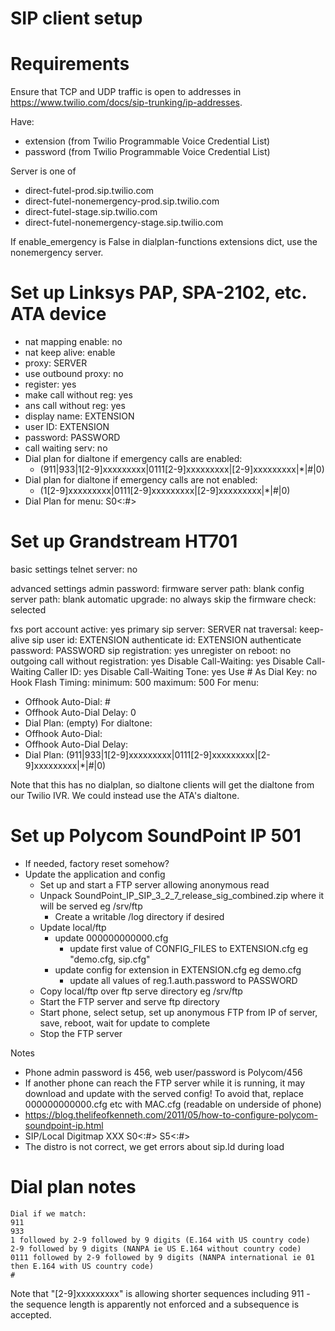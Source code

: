 # SIP client setup

# Requirements

Ensure that TCP and UDP traffic is open to addresses in https://www.twilio.com/docs/sip-trunking/ip-addresses.

Have:
- extension (from Twilio Programmable Voice Credential List)
- password (from Twilio Programmable Voice Credential List)

Server is one of
- direct-futel-prod.sip.twilio.com
- direct-futel-nonemergency-prod.sip.twilio.com
- direct-futel-stage.sip.twilio.com
- direct-futel-nonemergency-stage.sip.twilio.com

If enable_emergency is False in dialplan-functions extensions dict, use the nonemergency server.

# Set up Linksys PAP, SPA-2102, etc. ATA device

- nat mapping enable: no
- nat keep alive: enable
- proxy: SERVER
- use outbound proxy: no
- register: yes
- make call without reg: yes
- ans call without reg: yes
- display name: EXTENSION
- user ID: EXTENSION
- password: PASSWORD
- call waiting serv: no
- Dial plan for dialtone if emergency calls are enabled:
  - (911|933|1[2-9]xxxxxxxxx|0111[2-9]xxxxxxxxx|[2-9]xxxxxxxxx|*|#|0)
- Dial plan for dialtone if emergency calls are not enabled:
  - (1[2-9]xxxxxxxxx|0111[2-9]xxxxxxxxx|[2-9]xxxxxxxxx|*|#|0)
- Dial Plan for menu:
  S0<:#>

# Set up Grandstream HT701

basic settings
telnet server: no

advanced settings
admin password:
firmware server path: blank
config server path: blank
automatic upgrade: no
always skip the firmware check: selected

fxs port
account active: yes
primary sip server: SERVER
nat traversal: keep-alive
sip user id: EXTENSION
authenticate id: EXTENSION
authenticate password: PASSWORD
sip registration: yes
unregister on reboot: no
outgoing call without registration: yes
Disable Call-Waiting: yes
Disable Call-Waiting Caller ID: yes
Disable Call-Waiting Tone: yes
Use # As Dial Key: no
Hook Flash Timing: minimum: 500 maximum: 500
For menu:
- Offhook Auto-Dial: #
- Offhook Auto-Dial Delay: 0
- Dial Plan: (empty)
For dialtone:
- Offhook Auto-Dial:
- Offhook Auto-Dial Delay:
- Dial Plan: (911|933|1[2-9]xxxxxxxxx|0111[2-9]xxxxxxxxx|[2-9]xxxxxxxxx|*|#|0)

Note that this has no dialplan, so dialtone clients will get the dialtone from our Twilio IVR. We could instead use the ATA's dialtone.

# Set up Polycom SoundPoint IP 501

- If needed, factory reset somehow?
- Update the application and config
  - Set up and start a FTP server allowing anonymous read
  - Unpack SoundPoint_IP_SIP_3_2_7_release_sig_combined.zip where it will be served eg /srv/ftp
    - Create a writable /log directory if desired
  - Update local/ftp
    - update 000000000000.cfg
      - update first value of CONFIG_FILES to EXTENSION.cfg eg "demo.cfg, sip.cfg"
    - update config for extension in EXTENSION.cfg eg demo.cfg
      - update all values of reg.1.auth.password to PASSWORD
  - Copy local/ftp over ftp serve directory eg /srv/ftp  
  - Start the FTP server and serve ftp directory
  - Start phone, select setup, set up anonymous FTP from IP of server, save, reboot, wait for update to complete
  - Stop the FTP server

Notes
- Phone admin password is 456, web user/password is Polycom/456
- If another phone can reach the FTP server while it is running, it may download and update with the served config! To avoid that, replace 000000000000.cfg etc with MAC.cfg (readable on underside of phone)
- https://blog.thelifeofkenneth.com/2011/05/how-to-configure-polycom-soundpoint-ip.html
- SIP/Local Digitmap XXX S0<:#> S5<:#>
- The distro is not correct, we get errors about sip.ld during load

# Dial plan notes

    Dial if we match:
    911
    933
    1 followed by 2-9 followed by 9 digits (E.164 with US country code)
    2-9 followed by 9 digits (NANPA ie US E.164 without country code)
    0111 followed by 2-9 followed by 9 digits (NANPA international ie 01 then E.164 with US country code)
    #

Note that "[2-9]xxxxxxxxx" is allowing shorter sequences including 911 - the sequence length is apparently not enforced and a subsequence is accepted.
